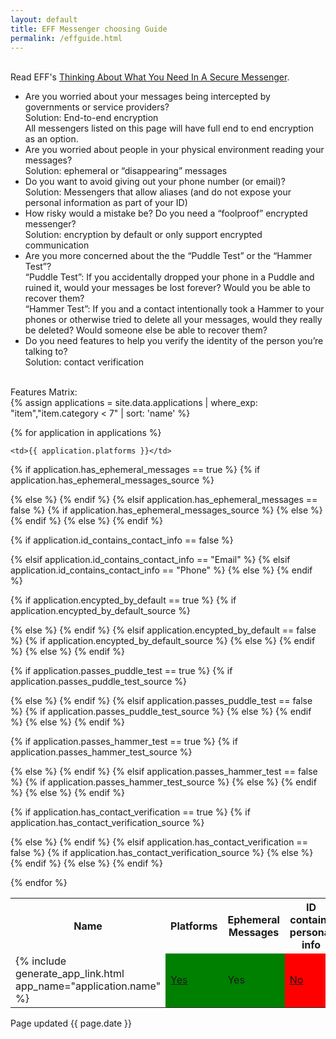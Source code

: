 ```yaml
---
layout: default
title: EFF Messenger choosing Guide
permalink: /effguide.html
---
```


<br>
Read EFF's <a href="https://www.eff.org/deeplinks/2018/03/thinking-about-what-you-need-secure-messenger">Thinking About What You Need In A Secure Messenger</a>.
<br>
<ul>
  <li>Are you worried about your messages being intercepted by governments or service providers?<br>
    Solution: End-to-end encryption<br>
    All messengers listed on this page will have full end to end encryption as an option.<br>
  </li>
  <li>Are you worried about people in your physical environment reading your messages?<br>
  Solution: ephemeral or “disappearing” messages<br>
  </li>
  <li>Do you want to avoid giving out your phone number (or email)?<br>
  Solution: Messengers that allow aliases (and do not expose your personal information as part of your ID)<br>
  </li>
  <li>How risky would a mistake be? Do you need a “foolproof” encrypted messenger?<br>
  Solution: encryption by default or only support encrypted communication<br>
  </li>
  <li>Are you more concerned about the the “Puddle Test” or the “Hammer Test”?<br>
  “Puddle Test”: If you accidentally dropped your phone in a Puddle and ruined it, would your messages be lost forever? Would you be able to recover them?<br>
  “Hammer Test”: If you and a contact intentionally took a Hammer to your phones or otherwise tried to delete all your messages, would they really be deleted? Would someone else be able to recover them?<br>
  </li>
  <li>Do you need features to help you verify the identity of the person you’re talking to?<br>
  Solution: contact verification<br>
  </li>
</ul>
<br>
Features Matrix:
<br>
{% assign applications = site.data.applications | where_exp: "item","item.category < 7" | sort: 'name' %}
<table>
<th>Name</th>
<th>Platforms</th>
<th>Ephemeral Messages</th>
<th>ID contains personal info</th>
<th>Foolproof (Encrypted by default)</th>
<th>Passes Puddle Test</th>
<th>Passes Hammer Test</th>
<th>Has Contact Verification</th>

{% for application in applications %}
<tr>
	<td>{% include generate_app_link.html app_name="application.name" %}</td>

	<td>{{ application.platforms }}</td>

{% if application.has_ephemeral_messages == true %}
  {% if application.has_ephemeral_messages_source %}
	<td bgcolor="green"><a href="{{ application.has_ephemeral_messages_source }}">Yes</a></td>
	{% else %}
	<td bgcolor="green">Yes</td>
	{% endif %}
{% elsif application.has_ephemeral_messages == false %}
  {% if application.has_ephemeral_messages_source %}
	<td bgcolor="red"><a href="{{ application.has_ephemeral_messages_source }}">No</a></td>
	{% else %}
	<td bgcolor="red">No</td>
	{% endif %}
{% else %}
	<td>{{ application.has_ephemeral_messages }}</td>
{% endif %}

{% if application.id_contains_contact_info == false %}
	<td bgcolor="green">No</td>
{% elsif application.id_contains_contact_info == "Email" %}
	<td bgcolor="red">Email</td>
{% elsif application.id_contains_contact_info == "Phone" %}
	<td bgcolor="red">Phone</td>
{% else %}
	<td>{{ application.id_contains_contact_info }}</td>
{% endif %}

{% if application.encypted_by_default == true %}
  {% if application.encypted_by_default_source %}
	<td bgcolor="green"><a href="{{ application.encypted_by_default_source }}">Yes</a></td>
	{% else %}
	<td bgcolor="green">Yes</td>
	{% endif %}
{% elsif application.encypted_by_default == false %}
  {% if application.encypted_by_default_source %}
	<td bgcolor="red"><a href="{{ application.encypted_by_default_source }}">No</a></td>
	{% else %}
	<td bgcolor="red">No</td>
	{% endif %}
{% else %}
	<td>{{ application.encypted_by_default }}</td>
{% endif %}

{% if application.passes_puddle_test == true %}
  {% if application.passes_puddle_test_source %}
	<td bgcolor="green"><a href="{{ application.passes_puddle_test_source }}">Yes</a></td>
	{% else %}
	<td bgcolor="green">Yes</td>
	{% endif %}
{% elsif application.passes_puddle_test == false %}
  {% if application.passes_puddle_test_source %}
	<td class="yellow"><a href="{{ application.passes_puddle_test_source }}">No</a></td>
	{% else %}
	<td class="yellow">No</td>
	{% endif %}
{% else %}
	<td>{{ application.passes_puddle_test }}</td>
{% endif %}

{% if application.passes_hammer_test == true %}
  {% if application.passes_hammer_test_source %}
	<td bgcolor="green"><a href="{{ application.passes_hammer_test_source }}">Yes</a></td>
	{% else %}
	<td bgcolor="green">Yes</td>
	{% endif %}
{% elsif application.passes_hammer_test == false %}
  {% if application.passes_hammer_test_source %}
	<td bgcolor="red"><a href="{{ application.passes_hammer_test_source }}">No</a></td>
	{% else %}
	<td bgcolor="red">No</td>
	{% endif %}
{% else %}
	<td>{{ application.passes_hammer_test }}</td>
{% endif %}

{% if application.has_contact_verification == true %}
  {% if application.has_contact_verification_source %}
	<td bgcolor="green"><a href="{{ application.has_contact_verification_source }}">Yes</a></td>
	{% else %}
	<td bgcolor="green">Yes</td>
	{% endif %}
{% elsif application.has_contact_verification == false %}
  {% if application.has_contact_verification_source %}
	<td bgcolor="red"><a href="{{ application.has_contact_verification_source }}">No</a></td>
	{% else %}
	<td bgcolor="red">No</td>
	{% endif %}
{% else %}
	<td>{{ application.has_contact_verification }}</td>
{% endif %}
</tr>
{% endfor %}

</table>
Page updated {{ page.date }}<br>
